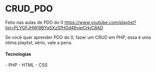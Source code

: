 # CRUD_PDO

Feito nas aulas de PDO do 0
https://www.youtube.com/playlist?list=PLYGFJHWj9BYqSXzSfHGd46yipCrkjC8AD

Se você quer aprender PDO do 0, fazer um CRUD em PHP, essa é uma ótima playlist, sério, vale a pena.

<h4>Tecnologias</h4>
- PHP
- HTML
- CSS
